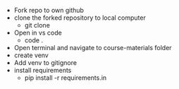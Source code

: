 
- Fork repo to own github 
- clone the forked repository to local computer
  - git clone <repo ssh>
- Open in vs code
  - code . 
- Open terminal and navigate to course-materials folder
- create venv
- Add venv to gitignore
- install requirements
  - pip install -r requirements.in